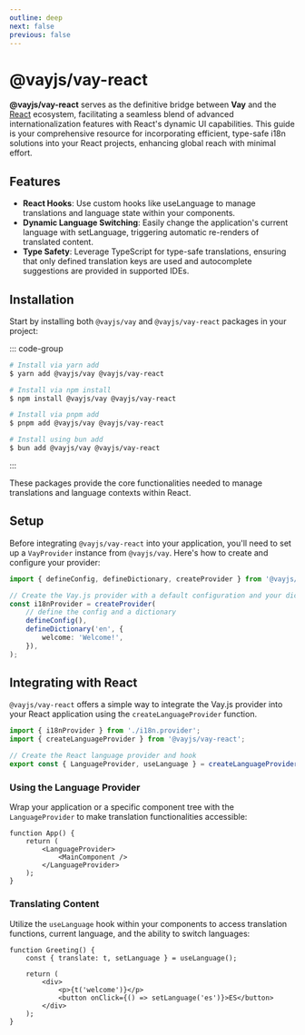 ```yaml
---
outline: deep
next: false
previous: false
---
```


<!-- @format -->

# @vayjs/vay-react

**@vayjs/vay-react** serves as the definitive bridge between **Vay** and the [React](https://react.dev) ecosystem, facilitating a seamless blend of advanced internationalization features with React's dynamic UI capabilities. This guide is your comprehensive resource for incorporating efficient, type-safe i18n solutions into your React projects, enhancing global reach with minimal effort.

## Features

-   **React Hooks**: Use custom hooks like useLanguage to manage translations and language state within your components.
-   **Dynamic Language Switching**: Easily change the application's current language with setLanguage, triggering automatic re-renders of translated content.
-   **Type Safety**: Leverage TypeScript for type-safe translations, ensuring that only defined translation keys are used and autocomplete suggestions are provided in supported IDEs.

## Installation

Start by installing both `@vayjs/vay` and `@vayjs/vay-react` packages in your project:

::: code-group

```sh [yarn]
# Install via yarn add
$ yarn add @vayjs/vay @vayjs/vay-react
```

```sh [npm]
# Install via npm install
$ npm install @vayjs/vay @vayjs/vay-react
```

```sh [pnpm]
# Install via pnpm add
$ pnpm add @vayjs/vay @vayjs/vay-react
```

```sh [bun ]
# Install using bun add
$ bun add @vayjs/vay @vayjs/vay-react
```

:::

These packages provide the core functionalities needed to manage translations and language contexts within React.

## Setup

Before integrating `@vayjs/vay-react` into your application, you'll need to set up a `VayProvider` instance from `@vayjs/vay`. Here's how to create and configure your provider:

```ts
import { defineConfig, defineDictionary, createProvider } from '@vayjs/vay';

// Create the Vay.js provider with a default configuration and your dictionary
const i18nProvider = createProvider(
    // define the config and a dictionary
    defineConfig(),
    defineDictionary('en', {
        welcome: 'Welcome!',
    }),
);
```

## Integrating with React

`@vayjs/vay-react` offers a simple way to integrate the Vay.js provider into your React application using the `createLanguageProvider` function.

```ts
import { i18nProvider } from './i18n.provider';
import { createLanguageProvider } from '@vayjs/vay-react';

// Create the React language provider and hook
export const { LanguageProvider, useLanguage } = createLanguageProvider(i18nProvider);
```

### Using the Language Provider

Wrap your application or a specific component tree with the `LanguageProvider` to make translation functionalities accessible:

```tsx
function App() {
    return (
        <LanguageProvider>
            <MainComponent />
        </LanguageProvider>
    );
}
```

### Translating Content

Utilize the `useLanguage` hook within your components to access translation functions, current language, and the ability to switch languages:

```tsx
function Greeting() {
    const { translate: t, setLanguage } = useLanguage();

    return (
        <div>
            <p>{t('welcome')}</p>
            <button onClick={() => setLanguage('es')}>ES</button>
        </div>
    );
}
```
